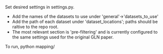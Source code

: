 Set desired settings in settings.py.
- Add the names of the datasets to use under 'general'->'datasets_to_use'
- Add the path of each dataset under 'dataset_locations'; paths should be raltive to the repo root.
- The most relevant section is 'pre-filtering' and is currently configured to the same settings used for the original GLN paper.

To run, python mapping/
